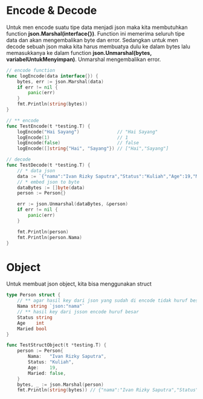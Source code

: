 # Encode & Decode

Untuk men encode suatu tipe data menjadi json maka kita membutuhkan function **json.Marshal(interface{})**. Function ini memerima seluruh tipe data dan akan mengembalikan byte dan error. Sedangkan untuk men decode sebuah json maka kita harus membuatya dulu ke dalam bytes lalu memasukkanya ke dalam function **json.Unmarshal(bytes, variabelUntukMenyimpan)**. Unmarshal mengembalikan error.

```go
// encode function
func logEncode(data interface{}) {
	bytes, err := json.Marshal(data)
	if err != nil {
		panic(err)
	}
	fmt.Println(string(bytes))
}

// ** encode
func TestEncode(t *testing.T) {
	logEncode("Hai Sayang")              // "Hai Sayang"
	logEncode(1)                         // 1
	logEncode(false)                     // false
	logEncode([]string{"Hai", "Sayang"}) // ["Hai","Sayang"]

// decode
func TestDecode(t *testing.T) {
	// * data json
	data := `{"nama":"Ivan Rizky Saputra","Status":"Kuliah","Age":19,"Maried":false}`
	// * embed json to byte
	dataBytes := []byte(data)
	person := Person{}

	err := json.Unmarshal(dataBytes, &person)
	if err != nil {
		panic(err)
	}

	fmt.Println(person)
	fmt.Println(person.Nama)
}
```

# Object

Untuk membuat json object, kita bisa menggunakan struct

```go
type Person struct {
	// ** agar hasil key dari json yang sudah di encode tidak huruf besar
	Nama string `json:"nama"`
	// ** hasil key dari jsson encode huruf besar
	Status string
	Age    int
	Maried bool
}

func TestStructObject(t *testing.T) {
	person := Person{
		Nama:   "Ivan Rizky Saputra",
		Status: "Kuliah",
		Age:    19,
		Maried: false,
	}
	bytes, _ := json.Marshal(person)
	fmt.Println(string(bytes)) // {"nama":"Ivan Rizky Saputra","Status":"Kuliah","Age":19,"Maried":false}
```

